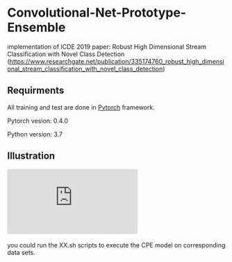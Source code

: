 # Convolutional-Net-Prototype-Ensemble
implementation of ICDE 2019 paper: Robust High Dimensional Stream Classification with Novel Class Detection (https://www.researchgate.net/publication/335174760_robust_high_dimensional_stream_classification_with_novel_class_detection)

## Requirments
All training and test are done in [Pytorch](https://pytorch.org/) framework.

Pytorch vesion: 0.4.0

Python version: 3.7

## Illustration
![image](https://github.com/Vitvicky/Convolutional-Net-Prototype-Ensemble/blob/master/images/ICDE_Model.pdf)

you could run the XX.sh scripts to execute the CPE model on corresponding data sets. 

